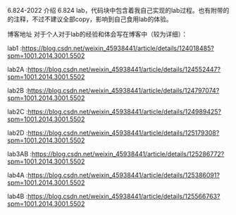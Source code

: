 6.824-2022
介绍
6.824 lab，代码块中包含着我自己实现的lab过程。也有附带的的注释，不过不建议全部copy，影响到自己食用lab的体验。

博客地址
对于个人对于lab的经验和体会写在博客中（较为详细）：

lab1 :https://blog.csdn.net/weixin_45938441/article/details/124018485?spm=1001.2014.3001.5502

lab2A :https://blog.csdn.net/weixin_45938441/article/details/124552447?spm=1001.2014.3001.5502

lab2B :https://blog.csdn.net/weixin_45938441/article/details/124797074?spm=1001.2014.3001.5502

lab2C :https://blog.csdn.net/weixin_45938441/article/details/124989425?spm=1001.2014.3001.5502

lab2D :https://blog.csdn.net/weixin_45938441/article/details/125179308?spm=1001.2014.3001.5502

lab3AB :https://blog.csdn.net/weixin_45938441/article/details/125286772?spm=1001.2014.3001.5502

lab4A :https://blog.csdn.net/weixin_45938441/article/details/125386091?spm=1001.2014.3001.5502

lab4B :https://blog.csdn.net/weixin_45938441/article/details/125566763?spm=1001.2014.3001.5502